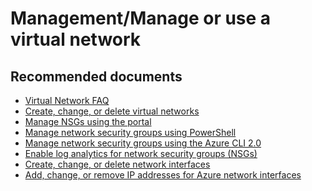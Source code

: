 <properties
	pageTitle="	Management/Manage or use a virtual network"
	description="	Management/Manage or use a virtual network"
	service="microsoft.network"
	resource="virtualnetworks"
	authors="aashu"
	displayOrder=""
	selfHelpType="generic"
	supportTopicIds="32411813"
	resourceTags=""
	productPesIds="14749,15571"
	cloudEnvironments="public"
/>

# Management/Manage or use a virtual network

## **Recommended documents**

* [Virtual Network FAQ](https://docs.microsoft.com/azure/virtual-network/virtual-networks-faq)<br>
* [Create, change, or delete virtual networks](https://docs.microsoft.com/azure/virtual-network/virtual-network-manage-network)<br>
* [Manage NSGs using the portal](https://docs.microsoft.com/azure/virtual-network/virtual-network-manage-nsg-arm-portal)<br>
* [Manage network security groups using PowerShell](https://docs.microsoft.com/azure/virtual-network/virtual-network-manage-nsg-arm-ps)<br>
* [Manage network security groups using the Azure CLI 2.0](https://docs.microsoft.com/azure/virtual-network/virtual-network-manage-nsg-arm-cli)<br>
* [Enable log analytics for network security groups (NSGs)](https://docs.microsoft.com/azure/virtual-network/virtual-network-nsg-manage-log)<br>
* [Create, change, or delete network interfaces](https://docs.microsoft.com/azure/virtual-network/virtual-network-network-interface)<br>
* [Add, change, or remove IP addresses for Azure network interfaces](https://docs.microsoft.com/azure/virtual-network/virtual-network-network-interface-addresses)
